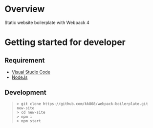 # Overview
Static website boilerplate with Webpack 4

# Getting started for developer
## Requirement
- [Visual Studio Code](https://code.visualstudio.com/)
- [NodeJs](https://nodejs.org/en/)

## Development
>`> git clone https://github.com/kk808/webpack-boilerplate.git new-site`  
>`> cd new-site`  
>`> npm i`  
>`> npm start`  
